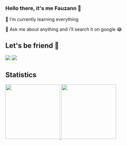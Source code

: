 ### Hello there, it's me Fauzann 👋
🌱 I’m currently learning everything 

💬 Ask me about anything and i'll search it on google 😂

## Let's be friend 👋
  <a href= "https://www.instagram.com/fauzannursalma/"><img src="https://img.icons8.com/dusk/48/000000/instagram.png"/></a>
  <a href= "https://www.linkedin.com/in/fauzannursalma/"><img src="https://img.icons8.com/dusk/48/000000/linkedin.png"/></a>


## Statistics
<p align="left">
<a href="https://github.com/fauzannursalma">
<img height="170em" src="https://github-readme-stats-eight-theta.vercel.app/api/top-langs/?username=fauzannursalma&layout=compact&langs_count=8&theme=buefy&show_icons=true&title_color=fff&icon_color=79ff97&text_color=9f9f9f&bg_color=151515"/>
<img height="170em" src="https://github-readme-stats-eight-theta.vercel.app/api?username=fauzannursalma&show_icons=true&theme=buefy&include_all_commits=true&count_private=true&show_icons=true&title_color=fff&icon_color=79ff97&text_color=9f9f9f&bg_color=151515"/>
</a>
</p>

<!-- <p align="left">
<a href="https://github.com/fauzannursalma">
  <img height="200em" src="https://github-readme-stats.vercel.app/api/top-langs/?username=fauzannursalma&show_icons=true&title_color=fff&icon_color=79ff97&text_color=9f9f9f&bg_color=151515"/>
  <img height="200em" src="https://github-readme-stats.vercel.app/api/?username=fauzannursalma&show_icons=true&title_color=fff&icon_color=79ff97&text_color=9f9f9f&bg_color=151515"/>
</a>
</p> -->

<!-- ![Top Langs](https://github-readme-stats.vercel.app/api/top-langs/?username=fauzannursalma&show_icons=true&title_color=fff&icon_color=79ff97&text_color=9f9f9f&bg_color=151515)
![Anurag's GitHub stats](https://github-readme-stats.vercel.app/api/?username=fauzannursalma&show_icons=true&title_color=fff&icon_color=79ff97&text_color=9f9f9f&bg_color=151515)
<!-- (https://github.com/anuraghazra/github-readme-stats) -->
